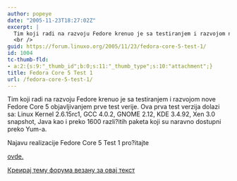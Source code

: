 ```yaml
---
author: popeye
date: "2005-11-23T18:27:02Z"
excerpt: |
  Tim koji radi na razvoju Fedore krenuo je sa testiranjem i razvojom nove Fedore Core 5 objavljivanjem prve test verije.  Ova prva test verzija dolazi sa: Linux Kernel 2.6.15rc1, GCC 4.0.2, GNOME 2.12, KDE 3.4.92, Xen 3.0 snapshot, Java kao i preko 1600 razli?itih paketa koji su naravno dostupni preko Yum-a.<br />
  <br />
guid: https://forum.linuxo.org/2005/11/23/fedora-core-5-test-1/
id: 1004
tc-thumb-fld:
- a:2:{s:9:"_thumb_id";b:0;s:11:"_thumb_type";s:10:"attachment";}
title: Fedora Core 5 Test 1
url: /fedora-core-5-test-1/
---
```

Tim koji radi na razvoju Fedore krenuo je sa testiranjem i razvojom nove Fedore Core 5 objavljivanjem prve test verije. Ova prva test verzija dolazi sa: Linux Kernel 2.6.15rc1, GCC 4.0.2, GNOME 2.12, KDE 3.4.92, Xen 3.0 snapshot, Java kao i preko 1600 razli?itih paketa koji su naravno dostupni preko Yum-a.

<!--break-->Najavu realizacije Fedore Core 5 Test 1 pro?itajte 

[ovde.](https://www.redhat.com/archives/fedora-announce-list/2005-November/msg00064.html) 

[Креирај тему форума везану за овај текст](https://linuxo.org/nova-tema-na-forumu/?se_pid=1004)